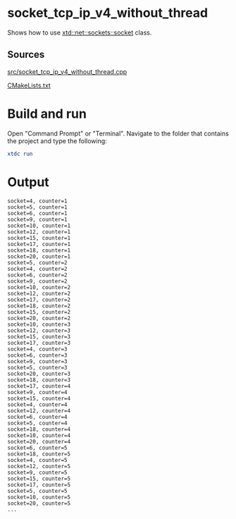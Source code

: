 # socket_tcp_ip_v4_without_thread

Shows how to use [xtd::net::sockets::socket](https://gammasoft71.github.io/xtd/reference_guides/latest/classxtd_1_1net_1_1sockets_1_1socket.html) class.

## Sources

[src/socket_tcp_ip_v4_without_thread.cpp](src/socket_tcp_ip_v4_without_thread.cpp)

[CMakeLists.txt](CMakeLists.txt)

# Build and run

Open "Command Prompt" or "Terminal". Navigate to the folder that contains the project and type the following:

```cmake
xtdc run
```

# Output

```
socket=4, counter=1
socket=5, counter=1
socket=6, counter=1
socket=9, counter=1
socket=10, counter=1
socket=12, counter=1
socket=15, counter=1
socket=17, counter=1
socket=18, counter=1
socket=20, counter=1
socket=5, counter=2
socket=4, counter=2
socket=6, counter=2
socket=9, counter=2
socket=10, counter=2
socket=12, counter=2
socket=17, counter=2
socket=18, counter=2
socket=15, counter=2
socket=20, counter=2
socket=10, counter=3
socket=12, counter=3
socket=15, counter=3
socket=17, counter=3
socket=4, counter=3
socket=6, counter=3
socket=9, counter=3
socket=5, counter=3
socket=20, counter=3
socket=18, counter=3
socket=17, counter=4
socket=9, counter=4
socket=15, counter=4
socket=4, counter=4
socket=12, counter=4
socket=6, counter=4
socket=5, counter=4
socket=18, counter=4
socket=10, counter=4
socket=20, counter=4
socket=6, counter=5
socket=18, counter=5
socket=4, counter=5
socket=12, counter=5
socket=9, counter=5
socket=15, counter=5
socket=17, counter=5
socket=5, counter=5
socket=10, counter=5
socket=20, counter=5
...
```
